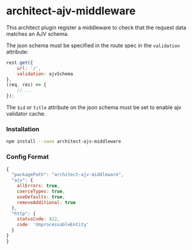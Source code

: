 # architect-ajv-middleware

This architect plugin register a middleware to check that the request data matches an AJV schema.

The json schema must be specified in the route spec in the `validation` attribute:

```js
rest.get({
    url: '/',
    validation: ajvSchema
},
(req, res) => {
    // ...
});
```
The `$id` or `title` attribute on the json schema must be set to enable ajv validator cache.

### Installation

```sh
npm install --save architect-ajv-middleware
```
### Config Format
```js
{
  "packagePath": "architect-ajv-middleware",
  "ajv": {
    allErrors: true,
    coerceTypes: true,
    useDefaults: true,
    removeAdditional: true
  },
  "http": {
    statusCode: 422,
    code: 'UnprocessableEntity'
  }
}
}
```